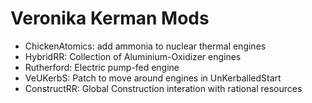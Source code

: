 Veronika Kerman Mods
=========

* ChickenAtomics: add ammonia to nuclear thermal engines
* HybridRR: Collection of Aluminium-Oxidizer engines
* Rutherford: Electric pump-fed engine
* VeUKerbS: Patch to move around engines in UnKerballedStart
* ConstructRR: Global Construction interation with rational resources

